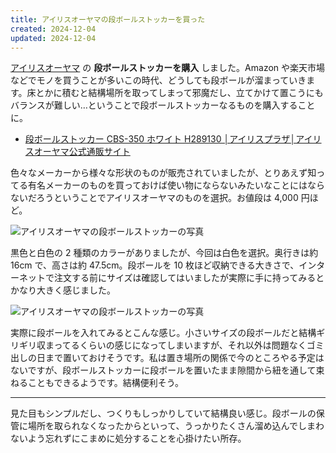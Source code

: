 ```yaml
---
title: アイリスオーヤマの段ボールストッカーを買った
created: 2024-12-04
updated: 2024-12-04
---
```


[アイリスオーヤマ](https://www.irisohyama.co.jp/) の **段ボールストッカーを購入** しました。Amazon や楽天市場などでモノを買うことが多いこの時代、どうしても段ボールが溜まっていきます。床とかに積むと結構場所を取ってしまって邪魔だし、立てかけて置こうにもバランスが難しい…ということで段ボールストッカーなるものを購入することに。

- [段ボールストッカー CBS-350 ホワイト H289130 │アイリスプラザ│アイリスオーヤマ公式通販サイト](https://www.irisplaza.co.jp/index.php?KB=SHOSAI&SID=H289130)

色々なメーカーから様々な形状のものが販売されていましたが、とりあえず知ってる有名メーカーのものを買っておけば使い物にならないみたいなことにはならないだろうということでアイリスオーヤマのものを選択。お値段は 4,000 円ほど。

![アイリスオーヤマの段ボールストッカーの写真](597d74c1-e9cb-4d46-d0d0-f2846d122700)

黒色と白色の 2 種類のカラーがありましたが、今回は白色を選択。奥行きは約 16cm で、高さは約 47.5cm。段ボールを 10 枚ほど収納できる大きさで、インターネットで注文する前にサイズは確認してはいましたが実際に手に持ってみるとかなり大きく感じました。

![アイリスオーヤマの段ボールストッカーの写真](895f1eca-8bba-45c3-0020-1f9b23859f00)

実際に段ボールを入れてみるとこんな感じ。小さいサイズの段ボールだと結構ギリギリ収まってるくらいの感じになってしまいますが、それ以外は問題なくゴミ出しの日まで置いておけそうです。私は置き場所の関係で今のところやる予定はないですが、段ボールストッカーに段ボールを置いたまま隙間から紐を通して束ねることもできるようです。結構便利そう。

---

見た目もシンプルだし、つくりもしっかりしていて結構良い感じ。段ボールの保管に場所を取られなくなったからといって、うっかりたくさん溜め込んでしまわないよう忘れずにこまめに処分することを心掛けたい所存。
